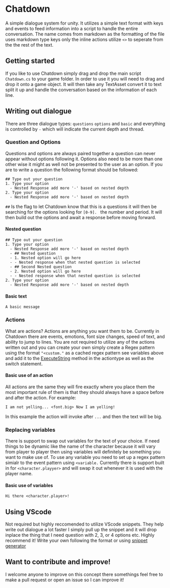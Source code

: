 # Chatdown
A simple dialogue system for unity. It utilizes a simple text format with keys and events to feed information into a script to handle the entire conversation. The name comes from markdown as the formatting of the file uses markdown type keys only the inline actions utilize `<>` to seperate from the the rest of the text.

## Getting started
If you like to use Chatdown simply drag and drop the main script `Chatdown.cs` to your game folder. In order to use it you will need to drag and drop it onto a game object. It will then take any TextAsset convert it to text split it up and handle the conversation based on the information of each line.

## Writing out dialogue
There are three dialogue types: `questions` `options` and `basic` and everything is controlled by `-` which will indicate the current depth and thread.

### Question and Options
Questions and options are always paired together a question can never appear without options following it. Options also need to be more than one other wise it might as well not be presented to the user as an option. If you are to write a question the following format should be followed:
```
## Type out your question
1. Type your option
  - Nested Response add more '-' based on nested depth
2. Type your option
  - Nested Response add more '-' based on nested depth
 ```
 
 `##` Is the flag to let Chatdown know that this is a questions it will then be searching for the options looking for `[0-9]. ` the number and period. It will then build out the options and await a response before moving forward. 
 
#### Nested question
```
## Type out your question
1. Type your option
  - Nested Response add more '-' based on nested depth
  - ## Nested question
  - 1. Nested option will go here
  - - Nested response when that nested question is selected
  - ## Second Nested question
  - 2. Nested option will go here
  - - Nested response when that nested question is selected
2. Type your option
  - Nested Response add more '-' based on nested depth
 ```
#### Basic text
```
A basic message
```

### Actions
What are actions? Actions are anything you want them to be. Currently in Chatdown there are events, emotions, font size changes, speed of text, and ability to jump to lines. You are not required to utilize any of the actions written out and you can create your own simply create a Regex pattern using the format `"<custom."` as a cached regex pattern see variables above and add it to the [ExecuteString](https://github.com/BrianAA/chatdown/blob/60fe9b568be8bf64d2b51ee4e76d67b24e3c26a0/Chatdown.cs#L148-L187) method in the actiontype as well as the switch statement. 

#### Basic use of an action
All actions are the same they will fire exactly where you place them the most important rule of them is that they should always have a space before and after the action. For example:
```
I am not yelling... <font.big> Now I am yelling!
```
In this example the action will invoke after `...` and then the text will be big.

### Replacing variables
There is support to swap out variables for the text of your choice. If need things to be dynamic like the name of the character because it will vary from player to player then using variables will definitely be something you want to make use of. To use any variable you need to set up a regex pattern simialr to the event pattern using `<variable.` Currently there is support built in for `<character.playyer>` and will swap it out whenever it is used with the player name. 

#### Basic use of variables
```
Hi there <character.player>!
```
## Using VScode
Not required but highly reccomended to utilize VScode snippets. They help write out dialogue a lot faster I simply pull up the snippet and it will drop inplace the thing that I need question with 2, 3, or 4 options etc. Highly recommend it! Write your own following the format or using [snippet generator](https://snippet-generator.app/)

## Want to contribute and improve!
I welcome anyone to improve on this concept there somethings feel free to make a pull request or open an issue so I can improve it! 
